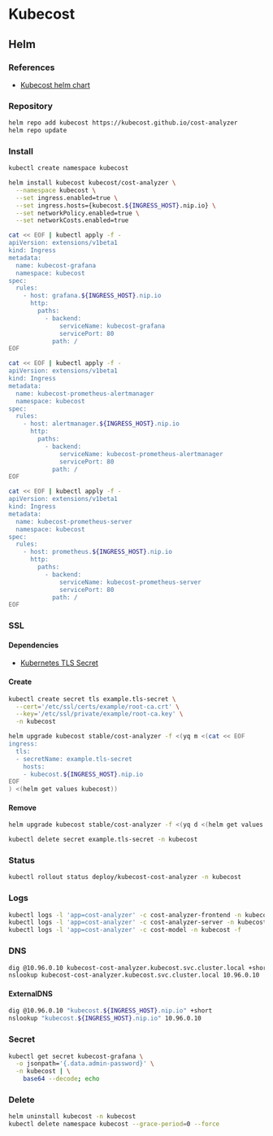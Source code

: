 # Kubecost

## Helm

### References

- [Kubecost helm chart](https://github.com/kubecost/cost-analyzer-helm-chart#kubecost-helm-chart)

### Repository

```sh
helm repo add kubecost https://kubecost.github.io/cost-analyzer
helm repo update
```

### Install

```sh
kubectl create namespace kubecost
```

```sh
helm install kubecost kubecost/cost-analyzer \
  --namespace kubecost \
  --set ingress.enabled=true \
  --set ingress.hosts={kubecost.${INGRESS_HOST}.nip.io} \
  --set networkPolicy.enabled=true \
  --set networkCosts.enabled=true
```

```sh
cat << EOF | kubectl apply -f -
apiVersion: extensions/v1beta1
kind: Ingress
metadata:
  name: kubecost-grafana
  namespace: kubecost
spec:
  rules:
    - host: grafana.${INGRESS_HOST}.nip.io
      http:
        paths:
          - backend:
              serviceName: kubecost-grafana
              servicePort: 80
            path: /
EOF
```

```sh
cat << EOF | kubectl apply -f -
apiVersion: extensions/v1beta1
kind: Ingress
metadata:
  name: kubecost-prometheus-alertmanager
  namespace: kubecost
spec:
  rules:
    - host: alertmanager.${INGRESS_HOST}.nip.io
      http:
        paths:
          - backend:
              serviceName: kubecost-prometheus-alertmanager
              servicePort: 80
            path: /
EOF
```

```sh
cat << EOF | kubectl apply -f -
apiVersion: extensions/v1beta1
kind: Ingress
metadata:
  name: kubecost-prometheus-server
  namespace: kubecost
spec:
  rules:
    - host: prometheus.${INGRESS_HOST}.nip.io
      http:
        paths:
          - backend:
              serviceName: kubecost-prometheus-server
              servicePort: 80
            path: /
EOF
```

### SSL

#### Dependencies

- [Kubernetes TLS Secret](/k8s-tls-secret.md)

#### Create

```sh
kubectl create secret tls example.tls-secret \
  --cert='/etc/ssl/certs/example/root-ca.crt' \
  --key='/etc/ssl/private/example/root-ca.key' \
  -n kubecost
```

```sh
helm upgrade kubecost stable/cost-analyzer -f <(yq m <(cat << EOF
ingress:
  tls:
  - secretName: example.tls-secret
    hosts:
    - kubecost.${INGRESS_HOST}.nip.io
EOF
) <(helm get values kubecost))
```

#### Remove

```sh
helm upgrade kubecost stable/cost-analyzer -f <(yq d <(helm get values kubecost) ingress.tls)

kubectl delete secret example.tls-secret -n kubecost
```

### Status

```sh
kubectl rollout status deploy/kubecost-cost-analyzer -n kubecost
```

### Logs

```sh
kubectl logs -l 'app=cost-analyzer' -c cost-analyzer-frontend -n kubecost -f
kubectl logs -l 'app=cost-analyzer' -c cost-analyzer-server -n kubecost -f
kubectl logs -l 'app=cost-analyzer' -c cost-model -n kubecost -f
```

### DNS

```sh
dig @10.96.0.10 kubecost-cost-analyzer.kubecost.svc.cluster.local +short
nslookup kubecost-cost-analyzer.kubecost.svc.cluster.local 10.96.0.10
```

#### ExternalDNS

```sh
dig @10.96.0.10 "kubecost.${INGRESS_HOST}.nip.io" +short
nslookup "kubecost.${INGRESS_HOST}.nip.io" 10.96.0.10
```

### Secret

```sh
kubectl get secret kubecost-grafana \
  -o jsonpath='{.data.admin-password}' \
  -n kubecost | \
    base64 --decode; echo
```

### Delete

```sh
helm uninstall kubecost -n kubecost
kubectl delete namespace kubecost --grace-period=0 --force
```
